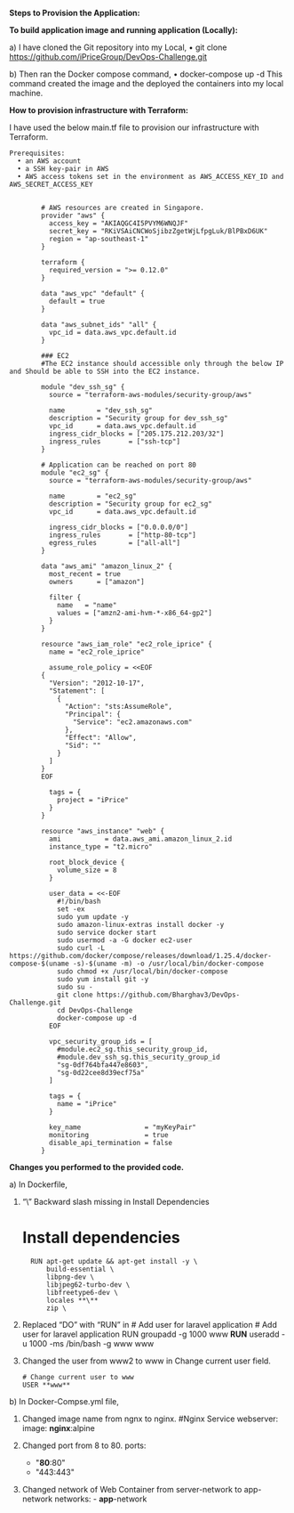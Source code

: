 **Steps to Provision the Application:**

**To build application image and running application (Locally):**

a)	I have cloned the Git repository into my Local,
      •	git clone https://github.com/iPriceGroup/DevOps-Challenge.git

b)	Then ran the Docker compose command,
      •	docker-compose up -d
    This command created the image and the deployed the containers into my local machine.

**How to provision infrastructure with Terraform:**

I have used the below main.tf file to provision our infrastructure with Terraform.

    Prerequisites:
      •	an AWS account
      •	a SSH key-pair in AWS
      •	AWS access tokens set in the environment as AWS_ACCESS_KEY_ID and AWS_SECRET_ACCESS_KEY


            # AWS resources are created in Singapore.
            provider "aws" {
              access_key = "AKIAQGC4I5PVYM6WNQJF"
              secret_key = "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"
              region = "ap-southeast-1"
            }

            terraform {
              required_version = ">= 0.12.0"
            }

            data "aws_vpc" "default" {
              default = true
            }

            data "aws_subnet_ids" "all" {
              vpc_id = data.aws_vpc.default.id
            }

            ### EC2
            #The EC2 instance should accessible only through the below IP and Should be able to SSH into the EC2 instance.

            module "dev_ssh_sg" {
              source = "terraform-aws-modules/security-group/aws"

              name        = "dev_ssh_sg"
              description = "Security group for dev_ssh_sg"
              vpc_id      = data.aws_vpc.default.id
              ingress_cidr_blocks = ["205.175.212.203/32"]
              ingress_rules       = ["ssh-tcp"]
            }

            # Application can be reached on port 80
            module "ec2_sg" {
              source = "terraform-aws-modules/security-group/aws"

              name        = "ec2_sg"
              description = "Security group for ec2_sg"
              vpc_id      = data.aws_vpc.default.id

              ingress_cidr_blocks = ["0.0.0.0/0"]
              ingress_rules       = ["http-80-tcp"]
              egress_rules        = ["all-all"]
            }

            data "aws_ami" "amazon_linux_2" {
              most_recent = true
              owners      = ["amazon"]

              filter {
                name   = "name"
                values = ["amzn2-ami-hvm-*-x86_64-gp2"]
              }
            }

            resource "aws_iam_role" "ec2_role_iprice" {
              name = "ec2_role_iprice"

              assume_role_policy = <<EOF
            {
              "Version": "2012-10-17",
              "Statement": [
                {
                  "Action": "sts:AssumeRole",
                  "Principal": {
                    "Service": "ec2.amazonaws.com"
                  },
                  "Effect": "Allow",
                  "Sid": ""
                }
              ]
            }
            EOF

              tags = {
                project = "iPrice"
              }
            }

            resource "aws_instance" "web" {
              ami           = data.aws_ami.amazon_linux_2.id
              instance_type = "t2.micro"

              root_block_device {
                volume_size = 8
              }

              user_data = <<-EOF
                #!/bin/bash
                set -ex
                sudo yum update -y
                sudo amazon-linux-extras install docker -y
                sudo service docker start
                sudo usermod -a -G docker ec2-user
                sudo curl -L https://github.com/docker/compose/releases/download/1.25.4/docker-compose-$(uname -s)-$(uname -m) -o /usr/local/bin/docker-compose
                sudo chmod +x /usr/local/bin/docker-compose
                sudo yum install git -y
                sudo su -
                git clone https://github.com/Bharghav3/DevOps-Challenge.git
                cd DevOps-Challenge
                docker-compose up -d
              EOF

              vpc_security_group_ids = [
                #module.ec2_sg.this_security_group_id,
                #module.dev_ssh_sg.this_security_group_id
                "sg-0df764bfa447e8603",
                "sg-0d22cee8d39ecf75a"
              ]

              tags = {
                name = "iPrice"
              }

              key_name                = "myKeyPair"
              monitoring              = true
              disable_api_termination = false
            }

**Changes you performed to the provided code.**

a)	In Dockerfile,

1)	“\” Backward slash missing in Install Dependencies 
      # Install dependencies
          RUN apt-get update && apt-get install -y \
              build-essential \
              libpng-dev \
              libjpeg62-turbo-dev \
              libfreetype6-dev \
              locales **\**
              zip \

2)	Replaced “DO” with “RUN” in # Add user for laravel application
        # Add user for laravel application
        RUN groupadd -g 1000 www
        **RUN** useradd -u 1000 -ms /bin/bash -g www www

3)	Changed the user from www2 to www in Change current user field.

        # Change current user to www
        USER **www**

b)	In Docker-Compse.yml file,

1)	Changed image name from ngnx to nginx.
      #Nginx Service
        webserver:
          image: **nginx**:alpine

2)	Changed port from 8 to 80.
       ports:
      - "**80**:80"
      - "443:443"

3)	Changed network of Web Container from server-network to app-network
      networks:
        - **app**-network

